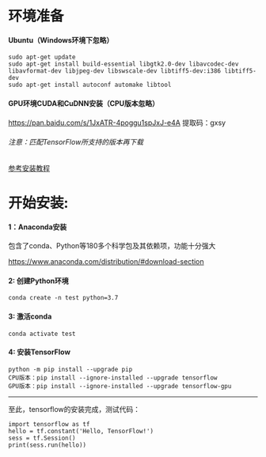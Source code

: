 # 环境准备

#### Ubuntu（Windows环境下忽略）

    sudo apt-get update
    sudo apt-get install build-essential libgtk2.0-dev libavcodec-dev libavformat-dev libjpeg-dev libswscale-dev libtiff5-dev:i386 libtiff5-dev
    sudo apt-get install autoconf automake libtool

#### GPU环境CUDA和CuDNN安装（CPU版本忽略）

https://pan.baidu.com/s/1JxATR-4poggu1spJxJ-e4A 提取码：gxsy

###### 注意：匹配TensorFlow所支持的版本再下载
[参考安装教程](https://github.com/kebiao/deeplearning/blob/master/install/cuda_cudnn_install.md)


# 开始安装:

#### 1：Anaconda安装

包含了conda、Python等180多个科学包及其依赖项，功能十分强大

https://www.anaconda.com/distribution/#download-section

#### 2: 创建Python环境

    conda create -n test python=3.7

#### 3: 激活conda

    conda activate test

#### 4: 安装TensorFlow

    python -m pip install --upgrade pip
    CPU版本：pip install --ignore-installed --upgrade tensorflow
    GPU版本：pip install --ignore-installed --upgrade tensorflow-gpu


--------------------------------------------------------------------------

至此，tensorflow的安装完成，测试代码：

    import tensorflow as tf
    hello = tf.constant('Hello, TensorFlow!')
    sess = tf.Session()
    print(sess.run(hello))



